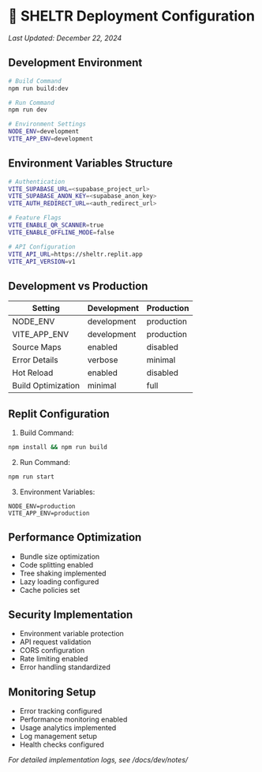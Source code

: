 # 🚀 SHELTR Deployment Configuration
*Last Updated: December 22, 2024*

## Development Environment
```bash
# Build Command
npm run build:dev

# Run Command
npm run dev

# Environment Settings
NODE_ENV=development
VITE_APP_ENV=development
```

## Environment Variables Structure
```bash
# Authentication
VITE_SUPABASE_URL=<supabase_project_url>
VITE_SUPABASE_ANON_KEY=<supabase_anon_key>
VITE_AUTH_REDIRECT_URL=<auth_redirect_url>

# Feature Flags
VITE_ENABLE_QR_SCANNER=true
VITE_ENABLE_OFFLINE_MODE=false

# API Configuration
VITE_API_URL=https://sheltr.replit.app
VITE_API_VERSION=v1
```

## Development vs Production
| Setting | Development | Production |
|---------|-------------|------------|
| NODE_ENV | development | production |
| VITE_APP_ENV | development | production |
| Source Maps | enabled | disabled |
| Error Details | verbose | minimal |
| Hot Reload | enabled | disabled |
| Build Optimization | minimal | full |

## Replit Configuration
1. Build Command:
```bash
npm install && npm run build
```

2. Run Command:
```bash
npm run start
```

3. Environment Variables:
```env
NODE_ENV=production
VITE_APP_ENV=production
```

## Performance Optimization
- Bundle size optimization
- Code splitting enabled
- Tree shaking implemented
- Lazy loading configured
- Cache policies set

## Security Implementation
- Environment variable protection
- API request validation
- CORS configuration
- Rate limiting enabled
- Error handling standardized

## Monitoring Setup
- Error tracking configured
- Performance monitoring enabled
- Usage analytics implemented
- Log management setup
- Health checks configured

*For detailed implementation logs, see /docs/dev/notes/*